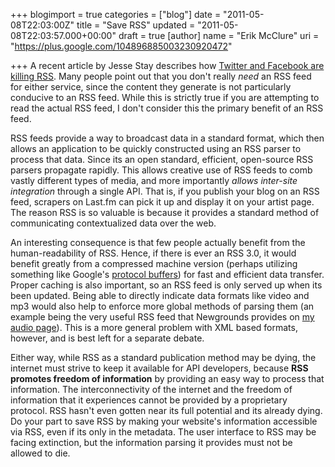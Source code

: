 +++
blogimport = true
categories = ["blog"]
date = "2011-05-08T22:03:00Z"
title = "Save RSS"
updated = "2011-05-08T22:03:57.000+00:00"
draft = true
[author]
name = "Erik McClure"
uri = "https://plus.google.com/104896885003230920472"

+++
A recent article by Jesse Stay describes how [Twitter and Facebook are killing RSS](http://www.staynalive.com/2011/05/twitter-and-facebook-both-quietly-kill.html?q=1). Many people point out that you don't really *need* an RSS feed for either service, since the content they generate is not particularly conducive to an RSS feed. While this is strictly true if you are attempting to read the actual RSS feed, I don't consider this the primary benefit of an RSS feed. 

RSS feeds provide a way to broadcast data in a standard format, which then allows an application to be quickly constructed using an RSS parser to process that data. Since its an open standard, efficient, open-source RSS parsers propagate rapidly. This allows creative use of RSS feeds to comb vastly different types of media, and more importantly *allows inter-site integration* through a single API. That is, if you publish your blog on an RSS feed, scrapers on Last.fm can pick it up and display it on your artist page. The reason RSS is so valuable is because it provides a standard method of communicating contextualized data over the web.

An interesting consequence is that few people actually benefit from the human-readability of RSS. Hence, if there is ever an RSS 3.0, it would benefit greatly from a compressed machine version (perhaps utilizing something like Google's [protocol buffers](http://code.google.com/p/protobuf/)) for fast and efficient data transfer. Proper caching is also important, so an RSS feed is only served up when its been updated. Being able to directly indicate data formats like video and mp3 would also help to enforce more global methods of parsing them (an example being the very useful RSS feed that Newgrounds provides on [my audio page](http://rss.ngfiles.com/users/1743000/erikmcclure/audio/)). This is a more general problem with XML based formats, however, and is best left for a separate debate.

Either way, while RSS as a standard publication method may be dying, the internet must strive to keep it available for API developers, because **RSS promotes freedom of information** by providing an easy way to process that information. The interconnectivity of the internet and the freedom of information that it experiences cannot be provided by a proprietary protocol. RSS hasn't even gotten near its full potential and its already dying. Do your part to save RSS by making your website's information accessible via RSS, even if its only in the metadata. The user interface to RSS may be facing extinction, but the information parsing it provides must not be allowed to die.
